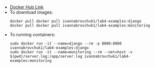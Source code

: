 - [Docker Hub Link](https://hub.docker.com/repository/docker/ivannabrovchuk1/lab4-examples)
- To download images:
    ```
    docker pull docker pull ivannabrovchuk1/lab4-examples:django
    docker pull docker pull ivannabrovchuk1/lab4-examples:monitoring
    ```
- To running containers:
    ```
    sudo docker run -it --name=django --rm -p 8000:8000 ivannabrovchuk1/lab4-examples:django
    sudo docker run -it --name=monitoring --rm --net=host -v $(pwd)/server.log:/app/server.log ivannabrovchuk1/lab4-examples:monitoring
    ```